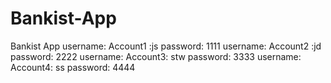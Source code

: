 # Bankist-App
Bankist App
username: Account1 :js
password: 1111
username: Account2 :jd
password: 2222
username: Account3: stw
password: 3333
username: Account4: ss
password: 4444
